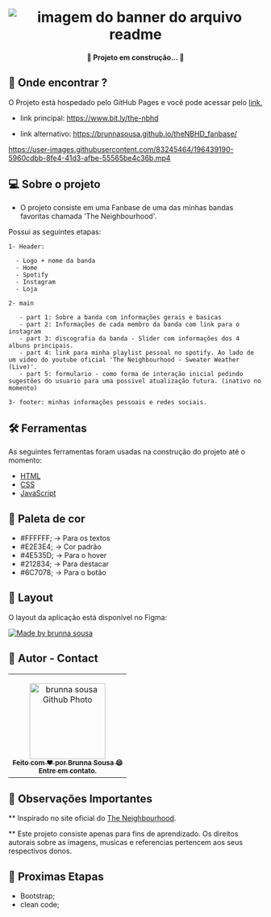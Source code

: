 <h1 align="center">
    <img alt="imagem do banner do arquivo readme" title="banner-readme" src="./assets/imgs/imagens_base_projeto_readme/capa_readme.png" />
</h1>

<h4 align="center"> 
	🚧 Projeto em construção... 🚧
</h4>

## 🤖 Onde encontrar ?

<p>O Projeto está hospedado pelo GitHub Pages e você pode acessar pelo <a href="https://www.bit.ly/the-nbhd" target="_blank" rel="external">link.</a> </p>

- link principal: https://www.bit.ly/the-nbhd 

- link alternativo: https://brunnasousa.github.io/theNBHD_fanbase/


https://user-images.githubusercontent.com/83245464/196439190-5960cdbb-8fe4-41d3-afbe-55565be4c36b.mp4


## 💻 Sobre o projeto

- O projeto consiste em uma Fanbase de uma das minhas bandas favoritas chamada 'The Neighbourhood'.

Possui as seguintes etapas:

    1- Header:

      - Logo + nome da banda 
      - Home
      - Spotify
      - Instagram
      - Loja

    2- main

       - part 1: Sobre a banda com informações gerais e basicas
       - part 2: Informações de cada membro da banda com link para o instagram
       - part 3: discografia da banda - Slider com informações dos 4 albuns principais.
       - part 4: link para minha playlist pessoal no spotify. Ao lado de um video do youtube oficial 'The Neighbourhood - Sweater Weather (Live)'.
       - part 5: formulario - como forma de interação inicial pedindo sugestões do usuario para uma possivel atualização futura. (inativo no momento)
       
    3- footer: minhas informações pessoais e redes sociais.


## 🛠 Ferramentas

As seguintes ferramentas foram usadas na construção do projeto até o momento:

-   [HTML](https://developer.mozilla.org/pt-BR/docs/Web/HTML)
-   [CSS](https://developer.mozilla.org/pt-BR/docs/Web/CSS)
-   [JavaScript](https://developer.mozilla.org/pt-BR/docs/Web/JavaScript)

## 🎨 Paleta de cor

- #FFFFFF; -> Para os textos
- #E2E3E4; -> Cor padrão
- #4E535D; -> Para o hover
- #212834; -> Para destacar 
- #6C7078; -> Para o botão


## 📖 Layout

O layout da aplicação está disponível no Figma:

<a href="https://www.figma.com/file/zr9AMKLiJduDrrk7ffgCQ3/The-Neighbourhood---fanbase?node-id=0%3A1">
  <img alt="Made by brunna sousa" src="https://img.shields.io/badge/Acessar%20Layout%20-Figma-%2304D361">
</a>


## 📝 Autor - Contact

<table>
  <tr>
    <td align="center">
      <p> </p>
      <a href="https://www.linkedin.com/in/brunna-sousa">
        <img src="https://avatars.githubusercontent.com/brunnasousa" width="150px;" alt="brunna sousa Github Photo"/><br>
        <sub> 
          <b>Feito com ❤️ por Brunna Sousa 😄</b><br>
          <b>Entre em contato. <a href=https://www.linkedin.com/in/brunna-sousa/" target="_blank" rel="external"></a> </b>
        </sub>
      </a>
    </td>
  </tr>
</table>

## 👀 Observações Importantes

** Inspirado no site oficial do [The Neighbourhood](https://thenbhd.themerchcollective).

** Este projeto consiste apenas para fins de aprendizado. Os direitos autorais sobre as imagens, musicas e referencias pertencem aos seus respectivos donos.

## 📢 Proximas Etapas
- Bootstrap;
- clean code;
